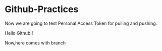 # Github-Practices

Now we are going to test Personal Access Token for pulling and pushing. 

Hello Github!!

Now,here comes with branch
